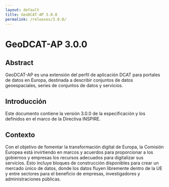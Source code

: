 ```yaml
---
layout: default
title: GeoDCAT-AP 3.0.0
permalink: /releases/3.0.0/
---
```


# GeoDCAT-AP 3.0.0

## Abstract

GeoDCAT-AP es una extensión del perfil de aplicación DCAT para portales de datos en Europa, destinada a describir conjuntos de datos geoespaciales, series de conjuntos de datos y servicios.

## Introducción

Este documento contiene la versión 3.0.0 de la especificación y los definidos en el marco de la Directiva INSPIRE.

## Contexto

Con el objetivo de fomentar la transformación digital de Europa, la Comisión Europea está invirtiendo en marcos y acuerdos para proporcionar a los gobiernos y empresas los recursos adecuados para digitalizar sus servicios. Esto incluye bloques de construcción disponibles para crear un mercado único de datos, donde los datos fluyen libremente dentro de la UE y entre sectores para el beneficio de empresas, investigadores y administraciones públicas.
